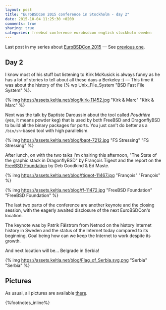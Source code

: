 ```yaml
---
layout: post
title: "EuroBSDCon 2015 conference in Stockholm - day 2"
date: 2015-10-04 11:25:30 +0200
comments: true
sharing: true
categories: freebsd conference eurobsdcon english stockholm sweden
---
```


Last post in my series about [EuroBSDCon 2015](http://2015.eurobsdcon.org/) — See [previous one](/2015/10/04/eurobsdcon-2015-conference-in-stockholm/).

Day 2
-----

I know most of his stuff but listening to Kirk McKusick is always funny as he has a lot of stories to tell about all these days a Berkeley :) — This time it was about the history of the {% wp Unix_File_System "BSD Fast File System" %}.

{% img https://assets.keltia.net/blog/kirk-11452.jpg "Kirk & Marc" "Kirk & Marc" %}
<!--more-->
Next was the talk by Baptiste Daroussin about the tool called *Poudrière* (yes, it means powder keg) that is used by both FreeBSD and DragonflyBSD to build all the binary packages for ports.  You just can't do better as a `/bin/sh`-based tool with high parallelism.

{% img https://assets.keltia.net/blog/bapt-7212.jpg "FS Stressing" "FS Stressing" %}

After lunch, on with the two talks I'm chairing this afternoon, "The State of the graphic stack in DragonflyBSD" by François Tigeot and the report on the [FreeBSD Foundation](https://www.freebsdfoundation.org/) by Deb Goodkind & Ed Maste.

{% img https://assets.keltia.net/blog/ftigeot-11467.jpg "François" "François" %}

{% img https://assets.keltia.net/blog/ff-11472.jpg "FreeBSD Foundation" "FreeBSD Foundation" %}

The last two parts of the conference are another keynote and the closing session, with the eagerly awaited disclosure of the next EuroBSDCon's location.

The keynote was by Patrik Fälstrom from Netnod on the history Internet history in Sweden and the status of the Internet today compared to its beginning.  Goal being how can we keep the Internet to work despite its growth.

And next location will be… Belgrade in Serbia!

{% img https://assets.keltia.net/blog/Flag_of_Serbia.svg.png "Serbia" "Serbia" %}

Pictures
--------

As usual, all pictures are available [there](https://assets.keltia.net/photos/EuroBSDCon-2015/).

{%footnotes_inline%}

